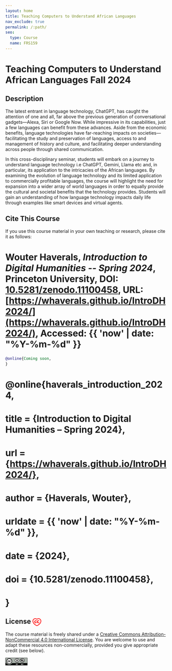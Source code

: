 ```yaml
---
layout: home
title: Teaching Computers to Understand African Languages
nav_exclude: true
permalink: /:path/
seo:
  type: Course
  name: FRS159
---
```


# Teaching Computers to Understand African Languages Fall 2024 

## Description

The latest entrant in language technology, ChatGPT, has caught the attention of one and all, far above the previous generation of conversational gadgets—Alexa, Siri or Google Now. While impressive in its capabilities, just a few languages can benefit from these advances. Aside from the economic benefits, language technologies have far-reaching impacts on societies—facilitating the study and preservation of languages, access to and management of history and culture, and facilitating deeper understanding across people through shared communication.

In this cross-disciplinary seminar, students will embark on a journey to understand language technology i.e ChatGPT, Gemini, Llama etc and, in particular, its application to the intricacies of the African languages. By examining the evolution of language technology and its limited application to commercially profitable languages, the course will highlight the need for expansion into a wider array of world languages in order to equally provide the cultural and societal benefits that the technology provides. Students will gain an understanding of how language technology impacts daily life through examples like smart devices and virtual agents.


## Cite This Course

If you use this course material in your own teaching or research, please cite it as follows:

# Wouter Haverals, _Introduction to Digital Humanities -- Spring 2024_, Princeton University, DOI: [10.5281/zenodo.11100458](https://doi.org/10.5281/zenodo.11100458), URL: [https://whaverals.github.io/IntroDH2024/](https://whaverals.github.io/IntroDH2024/), Accessed: {{ 'now' | date: "%Y-%m-%d" }}


```bibtex
@online{Coming soon,
}

```
# @online{haverals_introduction_2024,
#	title = {Introduction to Digital Humanities – Spring 2024},
#	url = {https://whaverals.github.io/IntroDH2024/},
#	author = {Haverals, Wouter},
#	urldate = {{ 'now' | date: "%Y-%m-%d" }},
#	date = {2024},
#	doi = {10.5281/zenodo.11100458},
# }



## License <img src="assets/ccheart_red.svg" alt="Creative Commons License Heart" style="height: 24px; vertical-align: middle;"/> 

The course material is freely shared under a [Creative Commons Attribution-NonCommercial 4.0 International License](https://creativecommons.org/licenses/by-nc/4.0/). You are welcome to use and adapt these resources non-commercially, provided you give appropriate credit (see below).

<img src="assets/by-nc.eu.svg" alt="Creative Commons License Logo" style="height: 24px; vertical-align: middle;"/>